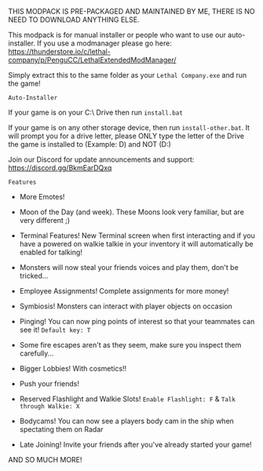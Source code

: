 THIS MODPACK IS PRE-PACKAGED AND MAINTAINED BY ME, THERE IS NO NEED TO DOWNLOAD ANYTHING ELSE.

This modpack is for manual installer or people who want to use our auto-installer. If you use a modmanager please go here: https://thunderstore.io/c/lethal-company/p/PenguCC/LethalExtendedModManager/

Simply extract this to the same folder as your `Lethal Company.exe` and run the game!

`Auto-Installer`

If your game is on your C:\ Drive then run `install.bat`

If your game is on any other storage device, then run `install-other.bat`. It will prompt you for a drive letter, please ONLY type the letter of the Drive the game is installed to
(Example: D) and NOT (D:\)

Join our Discord for update announcements and support: https://discord.gg/BkmEarDQxq

`Features`

- More Emotes!

- Moon of the Day (and week). These Moons look very familiar, but are very different ;)

- Terminal Features! New Terminal screen when first interacting and if you have a powered on walkie talkie in your inventory it will automatically be enabled for talking!

- Monsters will now steal your friends voices and play them, don't be tricked...

- Employee Assignments! Complete assignments for more money!

- Symbiosis! Monsters can interact with player objects on occasion

- Pinging! You can now ping points of interest so that your teammates can see it! `Default key: T`

- Some fire escapes aren't as they seem, make sure you inspect them carefully...

- Bigger Lobbies! With cosmetics!!

- Push your friends!

- Reserved Flashlight and Walkie Slots! `Enable Flashlight: F` & `Talk through Walkie: X`

- Bodycams! You can now see a players body cam in the ship when spectating them on Radar

- Late Joining! Invite your friends after you've already started your game!

AND SO MUCH MORE!

